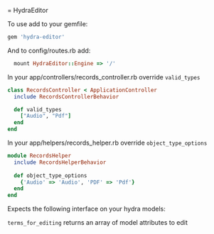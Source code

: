 = HydraEditor

To use add to your gemfile:

```ruby
gem 'hydra-editor'
```

And to config/routes.rb add:

```ruby
  mount HydraEditor::Engine => '/'
```

In your app/controllers/records_controller.rb override ```valid_types```

```ruby
class RecordsController < ApplicationController
  include RecordsControllerBehavior

  def valid_types
    ["Audio", "Pdf"]
  end
end
```

In your app/helpers/records_helper.rb override ```object_type_options```

```ruby
module RecordsHelper
  include RecordsHelperBehavior
  
  def object_type_options
    {'Audio' => 'Audio', 'PDF' => 'Pdf'}
  end
end
```


Expects the following interface on your hydra models:

```terms_for_editing``` returns an array of model attributes to edit
